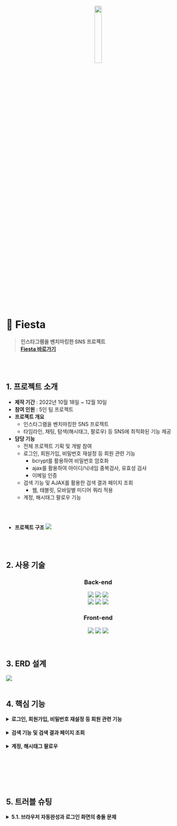 <!-- ![header](https://capsule-render.vercel.app/api?type=Waving&color=timeGradient&height=250&section=header&text=Fiesta&fontSize=60&animation=twinkling&fontColor=ffffff&fontAlign=80) -->



<!--<p>"일상을 축제로 만드는 소셜 미디어"<br></p>-->

<br>

<div align="center">
<img src="https://user-images.githubusercontent.com/110653573/222792284-7e729513-31e9-47ae-a644-ddfd4860a845.png" width="20%" />
</div>

<br>
<br>

# :pushpin: Fiesta
>**인스타그램을 벤치마킹한 SNS 프로젝트**<br>
>**[Fiesta 바로가기](http://146.56.188.235:8080/)**

</br>
</br>

## 1. 프로젝트 소개
- **제작 기간** : 2022년 10월 18일 ~ 12월 10일
- **참여 인원** : 5인 팀 프로젝트
- **프로젝트 개요**
  - 인스타그램을 벤치마킹한 SNS 프로젝트
  - 타임라인, 채팅, 탐색(해시태그, 팔로우) 등 SNS에 최적화된 기능 제공
- **담당 기능**
  - 전체 프로젝트 기획 및 개발 참여
  - 로그인, 회원가입, 비밀번호 재설정 등 회원 관련 기능
    - bcrypt를 활용하여 비밀번호 암호화
    - ajax를 활용하여 아이디/닉네임 중복검사, 유효성 검사
    - 이메일 인증
  - 검색 기능 및 AJAX를 활용한 검색 결과 페이지 조회
    - 웹, 태블릿, 모바일별 미디어 쿼리 적용
  - 계정, 해시태그 팔로우 기능


<br>
<br>

- **프로젝트 구조**
![](https://user-images.githubusercontent.com/110653573/221127291-cec3ff02-76a7-4de3-a5e0-59ac00119050.png)

<br>
<br>

## 2. 사용 기술
<div align="center">
  
### **Back-end**
<img src="https://img.shields.io/badge/Java 11-007396?style=for-the-badge&logo=java&logoColor=white"> 
  <img src="https://img.shields.io/badge/Spring 5.3.14-6DB33F?style=for-the-badge&logo=spring&logoColor=white">
  <img src="https://img.shields.io/badge/Oracle 21C-F80000?style=for-the-badge&logo=oracle&logoColor=white">
  <br>
  <img src="https://img.shields.io/badge/Apache Tomcat 9.0-F8DC75?style=for-the-badge&logo=apachetomcat&logoColor=white">
    <img src="https://img.shields.io/badge/Apache Maven-C71A36?style=for-the-badge&logo=ApacheMaven&logoColor=white">
    <img src="https://img.shields.io/badge/Spring Sequrity-6DB33F?style=for-the-badge&logo=SpringSecurity&logoColor=white">

### **Front-end**
  <img src="https://img.shields.io/badge/html5-E34F26?style=for-the-badge&logo=html5&logoColor=white"> 
  <img src="https://img.shields.io/badge/css-1572B6?style=for-the-badge&logo=css3&logoColor=white"> 
  <img src="https://img.shields.io/badge/javascript-F7DF1E?style=for-the-badge&logo=javascript&logoColor=black"> 

</div>

<br>
<br>

## 3. ERD 설계

<img src="/SNS 프로젝트.png">


<br>
<br>

## 4. 핵심 기능


<details>
<summary><b>로그인, 회원가입, 비밀번호 재설정 등 회원 관련 기능</b></summary>
<div markdown="1">
  
![](https://user-images.githubusercontent.com/110653573/224913433-c3fa8065-3d46-4c70-80b3-54e4059557df.png)
  
  - bcrypt를 활용하여 비밀번호 암호화
  - ajax를 활용하여 아이디/닉네임 중복검사, 유효성 검사
  - 이메일 인증
  
  [▶ Controller](https://github.com/luejenie/Fiesta/blob/main/Fiesta/src/main/java/edu/kh/fiesta/member/controller/MemberController.java) <br>
  [▶ Service](https://github.com/luejenie/Fiesta/blob/main/Fiesta/src/main/java/edu/kh/fiesta/member/model/service/MemberServiceImpl.java) <br>
  [▶ DAO](https://github.com/luejenie/Fiesta/blob/main/Fiesta/src/main/java/edu/kh/fiesta/member/model/dao/MemberDAO.java) <br>
  
  
  <br>
  
  ---

</div>
</details>

<br>

<details>
<summary><b>검색 기능 및 검색 결과 페이지 조회</b></summary>
<div markdown="1">

 ![](https://user-images.githubusercontent.com/110653573/224917925-53c17246-4c3b-41da-8cd3-ac710cbfb760.png)
 
 <br>
 
  - AJAX를 활용하여 검색 기능, 검색 결과 페이지 구현
  - 관련 계정, 인기 게시글, 최근 게시글 조회
  
  [▶ Controller](https://github.com/luejenie/Fiesta/blob/main/Fiesta/src/main/java/edu/kh/fiesta/search/controller/SearchController.java) <br>
  [▶ Service](https://github.com/luejenie/Fiesta/blob/main/Fiesta/src/main/java/edu/kh/fiesta/search/model/service/SearchServiceImpl.java) <br>
  [▶ DAO](https://github.com/luejenie/Fiesta/blob/main/Fiesta/src/main/java/edu/kh/fiesta/search/model/dao/SearchDAO.java) <br>
  
  
  <br>
  
  ---

</div>
</details>

<br>

<details>
<summary><b>계정, 해시태그 팔로우</b></summary>
<div markdown="1">

![](https://user-images.githubusercontent.com/110653573/224918401-456eecd9-6223-4fc1-a1c2-28babb227f12.png)
  
  - AJAX를 활용하여 실시간 팔로우, 언팔로우 가능
  
  [▶ Controller](https://github.com/luejenie/Fiesta/blob/main/Fiesta/src/main/java/edu/kh/fiesta/follow/controller/FollowController.java) <br>
  [▶ Service](https://github.com/luejenie/Fiesta/blob/main/Fiesta/src/main/java/edu/kh/fiesta/follow/model/service/FollowServiceImpl.java) <br>
  [▶ DAO](https://github.com/luejenie/Fiesta/blob/main/Fiesta/src/main/java/edu/kh/fiesta/follow/model/dao/FollowDAO.java) <br>
  
  
  <br>
  
  ---

</div>
</details>

</br></br>


</br></br>

## 5. 트러블 슈팅

<details>
<summary><b>5.1. 브라우저 자동완성과 로그인 화면의 충돌 문제</b></summary>
<div markdown="1">

<br>
  
  **문제 상황**
  - 아이디, 비밀번호에 focus가 적용되면 label이 위로 올라가게 만들었으나, 자동완성에 적용이 되지 않았다.
  - 브라우저 자동완성으로 인해 자동완성된 아이디/비밀번호 값과 label이 겹쳐 보이는 문제 발생했다.
 
 <br>
 
 ![](https://user-images.githubusercontent.com/110653573/224921351-27af883a-dfab-4f06-856d-ec3d02857a01.png)

<br>

  **여러 방법을 써봤으나 해결되지 않았다.**
  1) 브라우저 자동완성을 끌 수 없음.
  2) autofocus를 이용했으나 아이디 또는 비밀번호 중 하나에만 적용되었다. (jsp에 직접)
  3) setTimeout()을 통해 시간 간격을 두고 아이디, 비밀번호에 focus()를 적용해 봤으나 해결되지 않음.
  4) 클릭 이벤트가 발생하면 적용되는 것을 확인하고 body에 클릭 이벤트를 적용해 보았으나 해결되지 않음.
  
<br>
  
  **해결 방법**
  - **readonly**를 사용하여 해결하였다.
  - 자동완성이 아이디, 비밀번호에 보이지 않도록 만들었다.
  - (jsp) 아이디, 비밀번호에 readonly를 적용하였다.
  - (js) 로드될 때, 아이디의 readonly 속성을 지우고, 아무 숫자나 썼다가 지운 다음, 포커스를 맞추게 하였다.
  - (js) 비밀번호에 포커스가 가면 비밀번호의 readonly가 제거되는 방법을 사용하였다.
  -  ※ 아이디, 비밀번호를 로드와 동시에 readonly를 제거하면 기존의 문제가 발생하였다.
  
<br>
  
**jsp**
  
```jsp
<div class="login-area">
  <input type="text" name="memberEmail"  id="memberEmail" value="" 
      maxlength="50" autocomplete="off" required readonly> 
  <label for="memberEmail">이메일</label>
</div>


<div class="login-area">
  <input type="password" name="memberPw" id="memberPw" value="" 
      maxlength="30" required readonly>           
  <label for="memberPw">비밀번호</label>
</div>

```

<br>
  
**js**
  
```javascript
document.addEventListener("DOMContentLoaded", function(){
    memberEmail.removeAttribute("readonly");
    memberEmail.value = "123";
    memberEmail.value = "";
    memberEmail.focus();
})


memberPw.addEventListener("focus", function(){
    memberPw.removeAttribute("readonly");
})
```

<br> 
  
**해결 화면** <br>
![](https://user-images.githubusercontent.com/110653573/224922778-67408077-439b-4b90-9a74-5f7eb4f7b979.png)


</div>
</details>


<!--

</br>

## 6. 그 외 트러블 슈팅

[추천 멤버 선정 기준 수정](https://github.com/FiestaUpdate/Fiesta/blob/main/troubleshooting/%EC%B6%94%EC%B2%9C%20%EB%A9%A4%EB%B2%84%20%EC%84%A0%EC%A0%95%20%EA%B8%B0%EC%A4%80.md)

</br>

## 6. 회고 / 느낀점
>프로젝트 개발 회고 글:


-->
